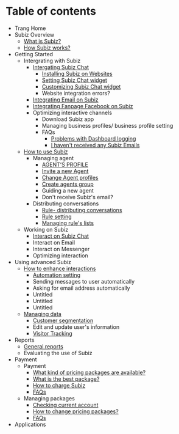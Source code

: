 # Table of contents

* Trang Home
* Subiz Overview
  * [What is Subiz?](subiz-overview/what-is-subiz-1.md)
  * [How Subiz works?](subiz-overview/how-subiz-works.md)
* Getting Started
  * Intergrating with Subiz
    * [Intergating Subiz Chat](getting-started-with-subiz/setting-up-interaction-environments/intergating-subiz-chat/README.md)
      * [Installing Subiz on Websites](getting-started-with-subiz/setting-up-interaction-environments/intergating-subiz-chat/installing-subiz-on-websites.md)
      * [Setting Subiz Chat widget](getting-started-with-subiz/setting-up-interaction-environments/intergating-subiz-chat/setting-subiz-chat-widget.md)
      * [Customizing Subiz Chat widget](getting-started-with-subiz/setting-up-interaction-environments/intergating-subiz-chat/customizing-subiz-chat-widget.md)
      * Website integration errors?
    * [Integrating Email on Subiz](getting-started-with-subiz/setting-up-interaction-environments/integrating-email-on-subiz.md)
    * [Integrating Fanpage Facebook on Subiz](getting-started-with-subiz/setting-up-interaction-environments/integrating-fanpage-facebook-on-subiz.md)
    * Optimizing interactive channels
      * Download Subiz app
      * Managing business profiles/ business profile setting
      * FAQs
        * [Problems with Dashboard logging](getting-started-with-subiz/setting-up-interaction-environments/optimizing-interactive-channels/faqs/problems-with-dashboard-logging.md)
        * [I haven't received any Subiz Emails](getting-started-with-subiz/setting-up-interaction-environments/optimizing-interactive-channels/faqs/i-dont-receive-any-subiz-emails.md)
  * [How to use Subiz](getting-started-with-subiz/how-to-use-subiz/README.md)
    * Managing agent
      * [AGENT’S PROFILE](getting-started-with-subiz/how-to-use-subiz/managing-agent/agents.md)
      * [Invite a new Agent](getting-started-with-subiz/how-to-use-subiz/managing-agent/invite-a-new-agent.md)
      * [Change Agent profiles](getting-started-with-subiz/how-to-use-subiz/managing-agent/change-agent-profiles.md)
      * [Create agents group](getting-started-with-subiz/how-to-use-subiz/managing-agent/create-agents-group.md)
      * Guiding a new agent
      * Don't receive Subiz's email?
    * Distributing conversations
      * [Rule- distributing conversations](getting-started-with-subiz/how-to-use-subiz/distributing-conversations/rule-distributing-conversations.md)
      * [Rule setting](getting-started-with-subiz/how-to-use-subiz/distributing-conversations/rule-setting.md)
      * [Managing rule's lists](getting-started-with-subiz/how-to-use-subiz/distributing-conversations/managing-rules-lists.md)
  * Working on Subiz
    * [Interact on Subiz Chat](getting-started-with-subiz/working-on-subiz/interact-on-subiz-chat.md)
    * Interact on Email
    * Interact on Messenger
    * Optimizing interaction
* Using advanced Subiz
  * [How to enhance interactions](optimise-the-use-of-subiz/how-to-enhance-interactions/README.md)
    * [Automation setting](optimise-the-use-of-subiz/how-to-enhance-interactions/untitled.md)
    * Sending messages to user automatically
    * Asking for email address automatically
    * Untitled
    * Untitled
    * Untitled
  * [Managing data](optimise-the-use-of-subiz/managing-data/README.md)
    * [Customer segmentation](optimise-the-use-of-subiz/managing-data/customer-segmentation.md)
    * Edit and update user's information
    * [Visitor Tracking](optimise-the-use-of-subiz/managing-data/visitor-tracking.md)
* Reports
  * [General reports](reports/general-reports.md)
  * Evaluating the use of Subiz
* Payment
  * Payment
    * [What kind of pricing packages are available?](payment/payment/what-kind-of-pricing-packages-are-available.md)
    * [What is the best package?](payment/payment/what-is-the-best-package.md)
    * [How to charge Subiz](payment/payment/how-to-charge-subiz.md)
    * [FAQs](payment/payment/faqs.md)
  * Managing packages
    * [Checking current account](payment/managing-packages/checking-current-account.md)
    * [How to change pricing packages?](payment/managing-packages/how-to-change-pricing-packages.md)
    * [FAQs](payment/managing-packages/faqs.md)
* Applications


